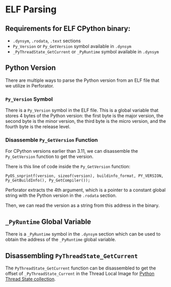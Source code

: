 # ELF Parsing

## Requirements for ELF CPython binary:

* `.dynsym`, `.rodata`, `.text` sections
* `Py_Version` or `Py_GetVersion` symbol available in `.dynsym`
* `_PyThreadState_GetCurrent` or `_PyRuntime` symbol available in `.dynsym`

## Python Version

There are multiple ways to parse the Python version from an ELF file that we utilize in Perforator.

### `Py_Version` Symbol

There is a `Py_Version` symbol in the ELF file. This is a global variable that stores 4 bytes of the Python version: the first byte is the major version, the second byte is the minor version, the third byte is the micro version, and the fourth byte is the release level.

### Disassemble `Py_GetVersion` Function

For CPython versions earlier than 3.11, we can disassemble the `Py_GetVersion` function to get the version.

There is this line of code inside the `Py_GetVersion` function:

```
PyOS_snprintf(version, sizeof(version), buildinfo_format, PY_VERSION, Py_GetBuildInfo(), Py_GetCompiler());
```

Perforator extracts the 4th argument, which is a pointer to a constant global string with the Python version in the `.rodata` section.

Then, we can read the version as a string from this address in the binary.

## `_PyRuntime` Global Variable

There is a `_PyRuntime` symbol in the `.dynsym` section which can be used to obtain the address of the `_PyRuntime` global variable.

## Disassembling `PyThreadState_GetCurrent`

The `PyThreadState_GetCurrent` function can be disassembled to get the offset of `_PyThreadState_Current` in the Thread Local Image for [Python Thread State collection](./threadstate.md).
